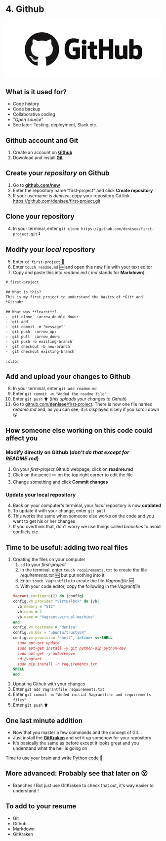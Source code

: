 # 4. Github

[![Github][github_image]][github_link]

## What is it used for?
- Code history
- Code backup
- Collaborative coding
- "*Open source*"
- See later: Testing, deployment, Slack etc.

## Github account and Git
1. Create an account on [**Github**][github_link]
2. Download and install [**Git**][git_link]

## Create your *repository* on Github
1. Go to [**github.com/new**](https://www.github.com/new)
2. Enter the repository name "first-project" and click **Create repository**
3. If your username is *denisee*, copy your repository Git link https://github.com/denisee/first-project.git

## **Clone** your repository
4. In your terminal, enter `git clone https://github.com/denisee/first-project.git` :arrow_double_down:

## Modify your *local* repository
5. Enter `cd first-project` :open_file_folder:
6. Enter `touch readme.md` :new: and open this new file with your text editor
7. Copy and paste this into *readme.md* (*.md* stands for **Markdown**):
```
# first-project

## What is this?
This is my first project to understand the basics of *Git* and *Github*

## What was **learnt**?
- `git clone` :arrow_double_down:
- `git add`
- `git commit -m "message"`
- `git push` :arrow_up:
- `git pull` :arrow_down:
- `git push -b existing-branch`
- `git checkout -b new-branch`
- `git checkout existing-branch`

:clap:
```

## Add and upload your changes to Github
8. In your terminal, enter `git add readme.md`
9. Enter `git commit -m "Added the readme file"`
10. Enter `git push` :arrow_up: (*this uploads your changes to Github*)
11. Go to [github.com/**denisee**/first-project](https://www.github.com/denisee/first-project). 
    There is now one file named *readme.md* and, as you can see, 
    it is displayed nicely if you scroll down :open_mouth:

## How someone else working on this code could affect you
### Modify directly on Github (*don't do that except for README.md*)
1. On your *first-project* Github webpage, click on **readme.md**
2. Click on the pencil :pencil2: on the top right corner to edit the file
3. Change something and click **Commit changes**

### Update your local repository
4. Back on your computer's terminal, your *local* repository is now **outdated**
5. To update it with your change, enter `git pull`
6. This works the same when someone else works on the code and you want to get his or her changes
7. If you overthink that, don't worry we use things called *branches* to avoid conflicts etc.

## Time to be useful: adding two real files
1. Creating the files on your computer
    1. `cd` to your *first-project*
    2. In the terminal, enter `touch requirements.txt` to create the file *requirements.txt* :new: but put nothing into it
    3. Enter `touch Vagrantfile` to create the file *Vagrantfile* :new:
    4. With your code editor, copy the following in the *Vagrantfile*
    ```ruby
    Vagrant.configure(2) do |config|
    config.vm.provider "virtualbox" do |vb|
      vb.memory = "512"
      vb.cpus = 2
      vb.name = "Vagrant-virtual-machine"
    end
    config.vm.hostname = "denisa"
    config.vm.box = "ubuntu/trusty64"
    config.vm.provision "shell", inline: <<-SHELL
      sudo apt-get update
      sudo apt-get install -y git python-pip python-dev
      sudo apt-get -y autoremove
      cd /vagrant
      sudo pip install -r requirements.txt  
    SHELL
    end
    ```
2. Updating Github with your changes
  1. Enter `git add Vagrantfile requirements.txt`
  2. Enter `git commit -m "Added initial Vagrantfile and requirements files"`
  3. Enter `git push` :arrow_up:

## One last minute addition
- Now that you master a few commands and the concept of Git...
- Just install the [**GitKraken**][gitkraken_link] and set it up somehow for your repository
- It's basically the same as before except it looks great and you understand what the hell is going on

Time to use your brain and write [Python code][lesson_05] :snake:
  
## More advanced: Probably see that later on :dizzy_face:
- Branches ! But just use GitKraken to check that out, it's way easier to understand !

## To add to your resume
- Git
- Github
- Markdown
- GitKraken
  
[github_image]: /internals/icons/github.png
[github_link]: https://www.github.com/join
[git_link]: https://www.git-scm.com/downloads
[gitkraken_link]: https://www.gitkraken.com/download
[lesson_05]: /05.%20Python%20and%20setup
